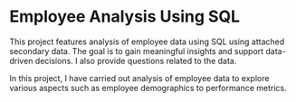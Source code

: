 # Employee Analysis Using SQL
This project features analysis of employee data using SQL using attached secondary data. The goal is to gain meaningful insights and support data-driven decisions. I also provide questions related to the data.

In this project, I have carried out analysis of employee data to explore various aspects such as employee demographics to performance metrics.
